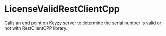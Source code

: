 # LicenseValidRestClientCpp
Calls an end point on Keyzy server to determine the serial number is valid or not with RestClientCPP library. 
